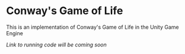 # Conway's Game of Life

This is an implementation of Conway's Game of Life in the Unity Game Engine

*Link to running code will be coming soon*
